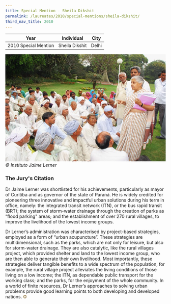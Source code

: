 ```yaml
---
title: Special Mention - Sheila Dikshit
permalink: /laureates/2010/special-mentions/sheila-dikshit/
third_nav_title: 2010
---
```


| Year | Individual | City |
|--|--|--|
| 2010 Special Mention | Sheila Dikshit | Delhi |

![Sheila Dikshit](/images/special-mentions/sheila-dikshit.jpg)
_© Instituto Jaime Lerner_

### **The Jury's Citation**
Dr Jaime Lerner was shortlisted for his achievements, particularly as mayor of Curitiba and as governor of the state of Paraná. He is widely credited for pioneering three innovative and impactful urban solutions during his term in office, namely: the integrated transit network (ITN), or the bus rapid transit (BRT); the system of storm-water drainage through the creation of parks as “flood parking" areas; and the establishment of over 270 rural villages, to improve the livelihood of the lowest income groups.

Dr Lerner’s administration was characterised by project-based strategies, employed as a form of “urban acupuncture”. These strategies are multidimensional, such as the parks, which are not only for leisure, but also for storm-water drainage. They are also catalytic, like the rural villages project, which provided shelter and land to the lowest income group, who are then able to generate their own livelihood. Most importantly, these strategies deliver tangible benefits to a wide spectrum of the population, for example, the rural village project alleviates the living conditions of those living on a low income; the ITN, as dependable public transport for the working class; and the parks, for the enjoyment of the whole community. In a world of finite resources, Dr Lerner’s approaches to solving urban problems provide good learning points to both developing and developed nations. **<font color="#967942">O</font>**
